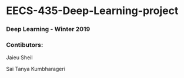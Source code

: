# EECS-435-Deep-Learning-project
### Deep Learning - Winter 2019
### Contibutors: 

Jaieu Sheil

Sai Tanya Kumbharageri
